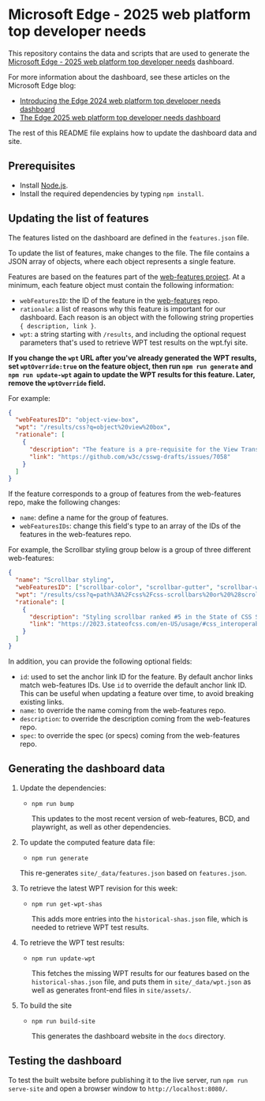 # Microsoft Edge - 2025 web platform top developer needs

This repository contains the data and scripts that are used to generate the [Microsoft Edge - 2025 web platform top developer needs](https://microsoftedge.github.io/TopDeveloperNeeds/) dashboard.

For more information about the dashboard, see these articles on the Microsoft Edge blog:

* [Introducing the Edge 2024 web platform top developer needs dashboard](https://blogs.windows.com/msedgedev/2024/04/18/2024-web-platform-top-developer-needs-dashboard/)
* [The Edge 2025 web platform top developer needs dashboard](https://blogs.windows.com/msedgedev/2025/06/26/the-edge-2025-web-platform-top-developer-needs-dashboard)

The rest of this README file explains how to update the dashboard data and site.

## Prerequisites

* Install [Node.js](https://nodejs.org).
* Install the required dependencies by typing `npm install`.

## Updating the list of features

The features listed on the dashboard are defined in the `features.json` file.

To update the list of features, make changes to the file. The file contains a JSON array of objects, where each object represents a single feature.

Features are based on the features part of the [web-features project](https://github.com/web-platform-dx/web-features/). At a minimum, each feature object must contain the following information:

* `webFeaturesID`: the ID of the feature in the [web-features](https://github.com/web-platform-dx/web-features/) repo.
* `rationale`: a list of reasons why this feature is important for our dashboard. Each reason is an object with the following string properties `{ description, link }`.
* `wpt`: a string starting with `/results`, and including the optional request parameters that's used to retrieve WPT test results on the wpt.fyi site.

**If you change the `wpt` URL after you've already generated the WPT results, set `wptOverride:true` on the feature object, then run `npm run generate` and `npm run update-wpt` again to update the WPT results for this feature. Later, remove the `wptOverride` field.**

For example:

```json
{
  "webFeaturesID": "object-view-box",
  "wpt": "/results/css?q=object%20view%20box",
  "rationale": [
    {
      "description": "The feature is a pre-requisite for the View Transitions API, which is a highly requested feature",
      "link": "https://github.com/w3c/csswg-drafts/issues/7058"
    }
  ]
}
```

If the feature corresponds to a group of features from the web-features repo, make the following changes:

* `name`: define a name for the group of features.
* `webFeaturesIDs`: change this field's type to an array of the IDs of the features in the web-features repo.

For example, the Scrollbar styling group below is a group of three different web-features:

```json
{
  "name": "Scrollbar styling",
  "webFeaturesID": ["scrollbar-color", "scrollbar-gutter", "scrollbar-width"],
  "wpt": "/results/css?q=path%3A%2Fcss%2Fcss-scrollbars%20or%20%28scrollbar-gutter%20and%20path%3A%2Fcss%2Fcss-overflow%29",
  "rationale": [
    {
      "description": "Styling scrollbar ranked #5 in the State of CSS Survey 2023's browser incompatibilities question",
      "link": "https://2023.stateofcss.com/en-US/usage/#css_interoperability_features"
    }
  ]
}
```

In addition, you can provide the following optional fields:

* `id`: used to set the anchor link ID for the feature. By default anchor links match web-features IDs. Use `id` to override the default anchor link ID. This can be useful when updating a feature over time, to avoid breaking existing links.
* `name`: to override the name coming from the web-features repo.
* `description`: to override the description coming from the web-features repo.
* `spec`: to override the spec (or specs) coming from the web-features repo.

## Generating the dashboard data

1. Update the dependencies:

   * `npm run bump`
     
     This updates to the most recent version of web-features, BCD, and playwright, as well as other dependencies.

1. To update the computed feature data file:

   * `npm run generate`
   
   This re-generates `site/_data/features.json` based on `features.json`.

1. To retrieve the latest WPT revision for this week:

   * `npm run get-wpt-shas`
   
     This adds more entries into the `historical-shas.json` file, which is needed to retrieve WPT test results.

1. To retrieve the WPT test results:

   * `npm run update-wpt`
   
     This fetches the missing WPT results for our features based on the `historical-shas.json` file, and puts them in `site/_data/wpt.json` as well as generates front-end files in `site/assets/`.

1. To build the site

   * `npm run build-site`
   
     This generates the dashboard website in the `docs` directory.

## Testing the dashboard

To test the built website before publishing it to the live server, run `npm run serve-site` and open a browser window to `http://localhost:8080/`.
